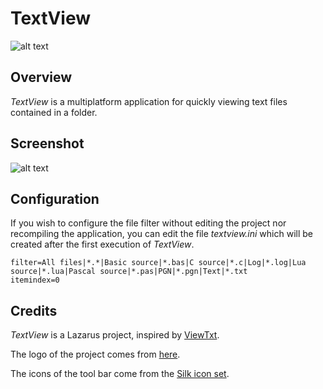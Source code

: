 
# TextView

![alt text](https://upload.wikimedia.org/wikipedia/commons/f/f0/Pixelart-tv-iso.png)

## Overview

*TextView* is a multiplatform application for quickly viewing text files contained in a folder.

## Screenshot

![alt text](https://raw.githubusercontent.com/rchastain/textview/master/screenshot/textview002.png)

## Configuration

If you wish to configure the file filter without editing the project nor recompiling the application, you can edit the file *textview.ini* which will be created after the first execution of *TextView*.

```
filter=All files|*.*|Basic source|*.bas|C source|*.c|Log|*.log|Lua source|*.lua|Pascal source|*.pas|PGN|*.pgn|Text|*.txt
itemindex=0
```

## Credits

*TextView* is a Lazarus project, inspired by [ViewTxt](https://github.com/crmacedonio/ViewTxt).

The logo of the project comes from [here](https://commons.wikimedia.org/wiki/File:Pixelart-tv-iso.png).

The icons of the tool bar come from the [Silk icon set](http://www.famfamfam.com/lab/icons/silk/).
